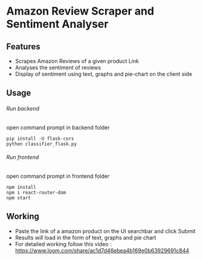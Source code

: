# Amazon Review Scraper and Sentiment Analyser

## Features
- Scrapes Amazon Reviews of a given product Link
- Analyses the sentiment of reviews
- Display of sentiment using text, graphs and pie-chart on the client side

## Usage
###### Run backend

open command prompt in backend folder<br />


`pip install -U flask-cors`<br />
`python classifier_flask.py`<br />

###### Run frontend

open command prompt in frontend folder<br />


`npm install`<br />
`npm i react-router-dom`<br />
`npm start`<br />

## Working
- Paste the link of a amazon product on the UI searchbar and click Submit
- Results will load in the form of text, graphs and pie chart
- For detailed working follow this video : https://www.loom.com/share/ac1d7d46ebea4b169e0b63929691c844
